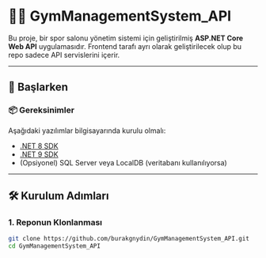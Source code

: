  # 🏋️‍♂️ GymManagementSystem_API

Bu proje, bir spor salonu yönetim sistemi için geliştirilmiş **ASP.NET Core Web API** uygulamasıdır. Frontend tarafı ayrı olarak geliştirilecek olup bu repo sadece API servislerini içerir.

---

## 🚀 Başlarken

### 📦 Gereksinimler

Aşağıdaki yazılımlar bilgisayarında kurulu olmalı:

- [.NET 8 SDK](https://dotnet.microsoft.com/en-us/download/dotnet/8.0)
- [.NET 9 SDK](https://dotnet.microsoft.com/en-us/download/dotnet/9.0)
- (Opsiyonel) SQL Server veya LocalDB (veritabanı kullanılıyorsa)

---

## 🛠️ Kurulum Adımları

### 1. Reponun Klonlanması

```bash
git clone https://github.com/burakgnydin/GymManagementSystem_API.git
cd GymManagementSystem_API

